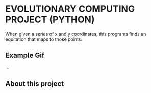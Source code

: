# EVOLUTIONARY COMPUTING PROJECT (PYTHON)
When given a series of x and y coordinates, this programs finds an equitation that maps to those points.

## Example Gif
...

## About this project
